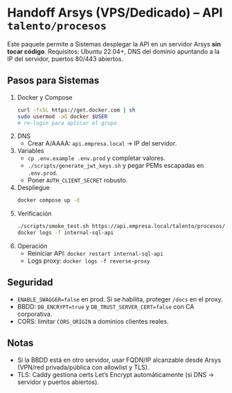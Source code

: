# Handoff Arsys (VPS/Dedicado) – API `talento/procesos`

Este paquete permite a Sistemas desplegar la API en un servidor Arsys **sin tocar código**.
Requisitos: Ubuntu 22.04+, DNS del dominio apuntando a la IP del servidor, puertos 80/443 abiertos.

## Pasos para Sistemas
1) Docker y Compose
   ```bash
   curl -fsSL https://get.docker.com | sh
   sudo usermod -aG docker $USER
   # re-login para aplicar el grupo
   ```
2) DNS
   - Crear A/AAAA: `api.empresa.local` → IP del servidor.
3) Variables
   - `cp .env.example .env.prod` y completar valores.
   - `./scripts/generate_jwt_keys.sh` y pegar PEMs escapadas en `.env.prod`.
   - Poner `AUTH_CLIENT_SECRET` robusto.
4) Despliegue
   ```bash
   docker compose up -d
   ```
5) Verificación
   ```bash
   ./scripts/smoke_test.sh https://api.empresa.local/talento/procesos/healthz
   docker logs -f internal-sql-api
   ```
6) Operación
   - Reiniciar API: `docker restart internal-sql-api`
   - Logs proxy: `docker logs -f reverse-proxy`

## Seguridad
- `ENABLE_SWAGGER=false` en prod. Si se habilita, proteger `/docs` en el proxy.
- BBDD: `DB_ENCRYPT=true` y `DB_TRUST_SERVER_CERT=false` con CA corporativa.
- CORS: limitar `CORS_ORIGIN` a dominios clientes reales.

## Notas
- Si la BBDD está en otro servidor, usar FQDN/IP alcanzable desde Arsys (VPN/red privada/pública con allowlist y TLS).
- TLS: Caddy gestiona certs Let’s Encrypt automáticamente (si DNS → servidor y puertos abiertos).

